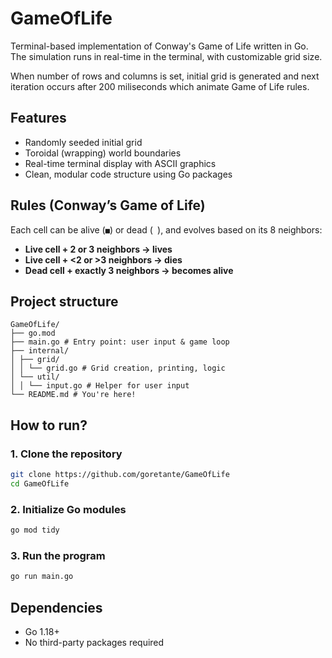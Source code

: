 # GameOfLife

Terminal-based implementation of Conway's Game of Life written in Go.
The simulation runs in real-time in the terminal, with customizable grid size.

When number of rows and columns is set, initial grid is generated and next iteration occurs after 200 miliseconds which animate Game of Life rules.

## Features
- Randomly seeded initial grid
- Toroidal (wrapping) world boundaries
- Real-time terminal display with ASCII graphics
- Clean, modular code structure using Go packages

## Rules (Conway’s Game of Life)

Each cell can be alive (`■`) or dead (` `), and evolves based on its 8 neighbors:

- **Live cell + 2 or 3 neighbors → lives**
- **Live cell + <2 or >3 neighbors → dies**
- **Dead cell + exactly 3 neighbors → becomes alive**

## Project structure
```
GameOfLife/
├── go.mod
├── main.go # Entry point: user input & game loop
├── internal/
│ ├── grid/
│ │ └── grid.go # Grid creation, printing, logic
│ └── util/
│ │ └── input.go # Helper for user input
└── README.md # You're here!
```

## How to run?
### 1. Clone the repository
```bash
git clone https://github.com/goretante/GameOfLife
cd GameOfLife
```

### 2. Initialize Go modules
```bash
go mod tidy
```

### 3. Run the program
```bash
go run main.go
```

## Dependencies
- Go 1.18+
- No third-party packages required